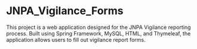 # JNPA_Vigilance_Forms
This project is a web application designed for the JNPA Vigilance reporting process. Built using Spring Framework, MySQL, HTML, and Thymeleaf, the application allows users to fill out vigilance report forms.
